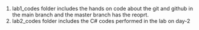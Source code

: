 1. lab1_codes folder includes the hands on code about the git and github in the main branch and the master branch has the reoprt.
2. lab2_codes folder includes the C# codes performed in the lab on day-2
